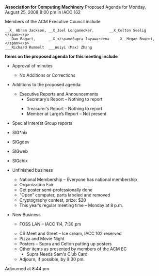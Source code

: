 <strong>Association for Computing Machinery</strong>
Proposed Agenda for Monday, August 25, 2008
8:00 pm in IACC 162

Members of  the ACM Executive Council include
```
__X_ Abram Jackson,	__X_Joel Longanecker, 		__X_Celton Seelig </span></p>
___Dan Bogart,		__X_</span>Supra Jayawardena    _X__Megan Bouret,</span></p>
___Richard Rummelt	___Weiyi (Max) Zhang 
```

<strong>Items on the proposed agenda for this meeting include</strong>
- Approval of minutes
	- No Additions or Corrections
- Additions to the proposed agenda:
	- Executive Reports and Announcements
		- Secretary’s Report – Nothing to report</span></p>
		- Treasurer’s Report – Nothing to report
		- Member at Large’s Report – Not present
- Special Interest Group reports
 - SIG*nix
 - SIGgdev
 - SIGweb
 - SIGchix

- Unfinished business
	- National Membership – Everyone has national membership
	- Organization Fair
	- Get poster semi-professionally done
	- "Open” computer, parts labeled and removed
	- Cryptography 	contest, prize: $20
	- This year’s regular meeting time – Monday at 8 p.m.

- New Business
	- FOSS LAN – IACC 114, 7:30 pm</span></p>
	- CS Meet and Greet – Ice cream, IACC 102 reserved
	- Pizza and Movie Night
	- Posters – Supra and Celton putting up posters
	- Other items as presented by members of the ACM EC
		- Supra Needs Sam's Club Card
	- Adjourn, if possible, by 9:30 pm.

Adjourned at 8:44 pm
